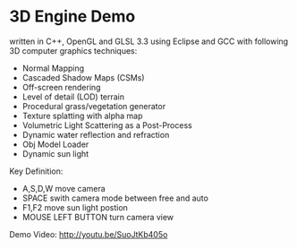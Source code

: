# 3D Engine Demo

written in C++, OpenGL and GLSL 3.3 using Eclipse and GCC with following 3D computer graphics techniques:
-	Normal Mapping
-	Cascaded Shadow Maps (CSMs)
-	Off-screen rendering
-	Level of detail (LOD) terrain
-	Procedural grass/vegetation generator
-	Texture splatting with alpha map
-	Volumetric Light Scattering as a Post-Process
-	Dynamic water reflection and refraction
-	Obj Model Loader
-	Dynamic sun light

Key Definition:
- A,S,D,W             move camera
- SPACE               swith camera mode between free and auto
- F1,F2               move sun light postion
- MOUSE LEFT BUTTON   turn camera view


Demo Video:
http://youtu.be/SuoJtKb405o
